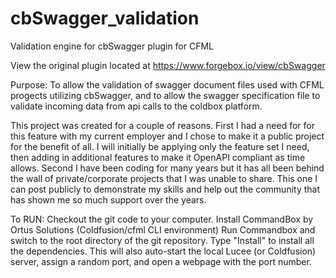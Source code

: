 # cbSwagger_validation
Validation engine for cbSwagger plugin for CFML

View the original plugin located at https://www.forgebox.io/view/cbSwagger

Purpose: To allow the validation of swagger document files used with CFML progects utilizing cbSwagger, and to allow the swagger specification file to validate incoming data from api calls to the coldbox platform.

This project was created for a couple of reasons. 
First I had a need for for this feature with my current employer and I chose to make it a public project for the benefit of all. I will initially be applying only the feature set I need, then adding in additional features to make it OpenAPI compliant as time allows.
Second I have been coding for many years but it has all been behind the wall of private/corporate projects that I was unable to share. This one I can post publicly to demonstrate my skills and help out the community that has shown me so much support over the years.

To RUN:
Checkout the git code to your computer.
Install CommandBox by Ortus Solutions (Coldfusion/cfml CLI environment)
Run Commandbox and switch to the root directory of the git repository.
Type "Install" to install all the dependencies. This will also auto-start the local Lucee (or Coldfusion) server, assign a random port, and open a webpage with the port number.

